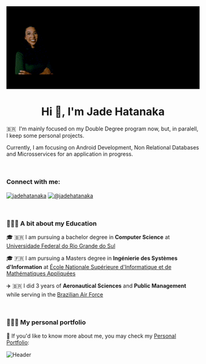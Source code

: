 <img src="https://github.com/shmjade/shmjade/blob/main/gif-github.gif" alt="Header"  width="1200"/>


<h1 align="center">Hi 👋, I'm Jade Hatanaka</h1>
🇧🇷 &nbsp;I'm mainly focused on my Double Degree program now, but, in paralell, I keep some personal projects.

Currently, I am focusing on Android Development, Non Relational Databases and Microsservices for an application in progress.

</br>

<h3 align="left">Connect with me:</h3>
<p align="left">
<a href="https://linkedin.com/in/jadehatanaka" target="blank"><img align="center" src="https://raw.githubusercontent.com/rahuldkjain/github-profile-readme-generator/master/src/images/icons/Social/linked-in-alt.svg" alt="jadehatanaka" height="30" width="40" /></a>
<a href="https://medium.com/@jadehatanaka" target="blank"><img align="center" src="https://raw.githubusercontent.com/rahuldkjain/github-profile-readme-generator/master/src/images/icons/Social/medium.svg" alt="@jadehatanaka" height="30" width="40" /></a>
</p>

</br>

<h3 align="left">👩🏽‍💻 A bit about my Education</h3>
🎓 🇧🇷 I am pursuing a bachelor degree in <b>Computer Science</b> at <u>Universidade Federal do Rio Grande do Sul</u>

🎓 🇫🇷 I am pursuing a Masters degree in <b>Ingénierie des Systèmes d'Information</b> at <u>École Nationale Supérieure d'Informatique et de Mathématiques Appliquées</u>

✈️ 🇧🇷 I did 3 years of <b>Aeronautical Sciences</b> and <b>Public Management</b> while serving in the <u>Brazilian Air Force</u>

</br>

<h3 align="left">👩🏽‍💻 My personal portfolio</h3>

📝 If you'd like to know more about me, you may check my [Personal Portfolio](https://medium.com/@jadehatanaka): 

<img src="https://github.com/shmjade/shmjade/blob/main/portfolio.gif" alt="Header"  width="600" align="center"/>


</br>


